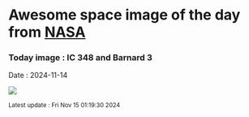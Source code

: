 
# Awesome space image of the day from [NASA](https://api.nasa.gov/)

### Today image : IC 348 and Barnard 3
Date : 2024-11-14

![](https://apod.nasa.gov/apod/image/2411/IC348_B3_1024.jpg)

<small>Latest update : Fri Nov 15 01:19:30 2024</small>
        